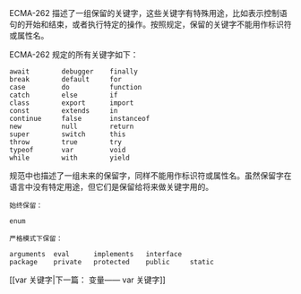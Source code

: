 ECMA-262 描述了一组保留的关键字，这些关键字有特殊用途，比如表示控制语句的开始和结束，或者执行特定的操作。按照规定，保留的关键字不能用作标识符或属性名。

ECMA-262 规定的所有关键字如下：
```
await        debugger    finally
break        default     for
case         do          function
catch        else        if
class        export      import
const        extends     in
continue     false       instanceof
new          null        return
super        switch      this
throw        true        try
typeof       var         void
while        with        yield
```

规范中也描述了一组未来的保留字，同样不能用作标识符或属性名。虽然保留字在语言中没有特定用途，但它们是保留给将来做关键字用的。
```
始终保留：

enum

严格模式下保留：

arguments  eval      implements   interface 
package    private   protected    public     static
```

[[var 关键字|下一篇： 变量—— var 关键字]]
